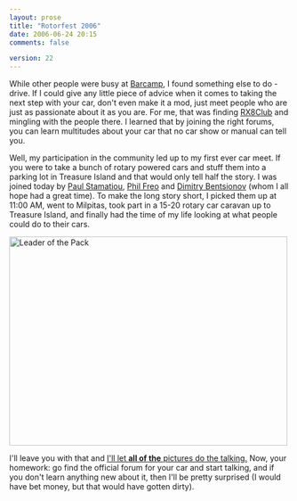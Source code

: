 ```yaml
---
layout: prose
title: "Rotorfest 2006"
date: 2006-06-24 20:15
comments: false

version: 22
---
```


While other people were busy at [Barcamp][1], I found something else to do - drive. If I could give any little piece of advice when it comes to taking the next step with your car, don't even make it a mod, just meet people who are just as passionate about it as you are. For me, that was finding [RX8Club][2] and mingling with the people there. I learned that by joining the right forums, you can learn multitudes about your car that no car show or manual can tell you.

Well, my participation in the community led up to my first ever car meet. If you were to take a bunch of rotary powered cars and stuff them into a parking lot in Treasure Island and that would only tell half the story. I was joined today by [Paul Stamatiou][3], [Phil Freo][4] and [Dimitry Bentsionov][5] (whom I all hope had a great time). To make the long story short, I picked them up at 11:00 AM, went to Milpitas, took part in a 15-20 rotary car caravan up to Treasure Island, and finally had the time of my life looking at what people could do to their cars.

[<img src="http://static.flickr.com/59/174252070_b657f3aeb8.jpg" width="500" height="375" alt="Leader of the Pack" />][6]

I'll leave you with that and [I'll let **all of the** pictures do the talking.][7] Now, your homework: go find the official forum for your car and start talking, and if you don't learn anything new about it, then I'll be pretty surprised (I would have bet money, but that would have gotten dirty).

[1]: http://barcamp.org/
[2]: http://rx8club.com/
[3]: http://paulstamatiou.com/
[4]: http://www.philfreo.com/
[5]: http://dimitry.arthero.com/
[6]: http://www.flickr.com/photos/avalonstar/174252070/
[7]: http://www.flickr.com/photos/avalonstar/sets/72157594176404042/
